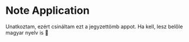 # Note Application

Unatkoztam, ezért csináltam ezt a jegyzettömb appot. Ha kell, lesz belőle magyar nyelv is 🤑
